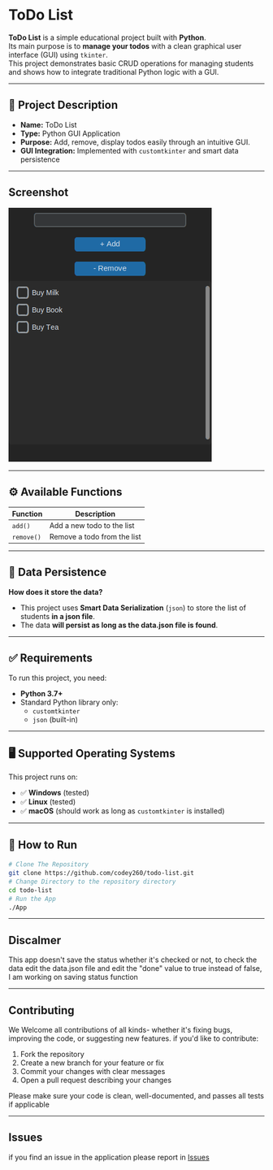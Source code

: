 # ToDo List

**ToDo List** is a simple educational project built with **Python**.  
Its main purpose is to **manage your todos** with a clean graphical user interface (GUI) using `tkinter`.  
This project demonstrates basic CRUD operations for managing students and shows how to integrate traditional Python logic with a GUI.

---

## 📌 Project Description

- **Name:** ToDo List
- **Type:** Python GUI Application
- **Purpose:** Add, remove, display todos easily through an intuitive GUI.
- **GUI Integration:** Implemented with `customtkinter` and smart data persistence

---

## Screenshot

![screenshot](screenshot.jpg)

---

## ⚙️ Available Functions

| Function   | Description                 |
| ---------- | --------------------------- |
| `add()`    | Add a new todo to the list  |
| `remove()` | Remove a todo from the list |

---

## 💾 Data Persistence

**How does it store the data?**

- This project uses **Smart Data Serialization** (`json`) to store the list of students **in a json file**.
- The data **will persist as long as the data.json file is found**.

---

## ✅ Requirements

To run this project, you need:

- **Python 3.7+**
- Standard Python library only:
  - `customtkinter`
  - `json` (built-in)

---

## 🖥️ Supported Operating Systems

This project runs on:

- ✅ **Windows** (tested)
- ✅ **Linux** (tested)
- ✅ **macOS** (should work as long as `customtkinter` is installed)

---

## 🚀 How to Run

```bash
# Clone The Repository
git clone https://github.com/codey260/todo-list.git
# Change Directory to the repository directory
cd todo-list
# Run the App
./App
```

---

## Discalmer

This app doesn't save the status whether it's checked or not, to check the data edit the data.json file and edit the "done" value to true instead of false, I am working on saving status function

---

## Contributing

We Welcome all contributions of all kinds- whether it's fixing bugs, improving the code, or suggesting new features.
if you'd like to contribute:

1. Fork the repository
2. Create a new branch for your feature or fix
3. Commit your changes with clear messages
4. Open a pull request describing your changes

Please make sure your code is clean, well-documented, and passes all tests if applicable

---

## Issues

if you find an issue in the application please report in [Issues](https://github.com/codey260/todo-list/issues)

```

```
